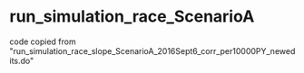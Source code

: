 # run_simulation_race_ScenarioA
code copied from "run_simulation_race_slope_ScenarioA_2016Sept6_corr_per10000PY_newedits.do"
